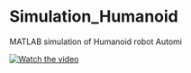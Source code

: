 # Simulation_Humanoid
MATLAB simulation of Humanoid robot Automi

[![Watch the video](https://photos.google.com/photo/AF1QipO3Y33ti__i2snI9fkYMCbCD26H0p-M9kq0KXdz)](https://photos.google.com/photo/AF1QipPyWZyzkA7M_RkZ9IUsKvDbK3U5ndvLt-F4VQuQ)
